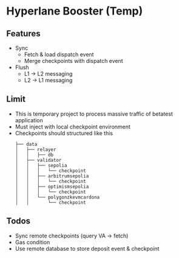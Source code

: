 # Hyperlane Booster (Temp)

## Features
* Sync
    * Fetch & load dispatch event
    * Merge checkpoints with dispatch event
* Flush
    * L1 -> L2 messaging
    * L2 -> L1 messaging

## Limit
* This is temporary project to process massive traffic of betatest application
* Must inject with local checkpoint environment
* Checkpoints should structured like this
  ```
  ├── data
  │   ├── relayer
  │   │   ├── db
  │   ├── validator
  │   │   ├── sepolia
  │   │   │   └── checkpoint
  │   │   ├── arbitrumsepolia
  │   │   │   └── checkpoint
  │   │   ├── optimismsepolia
  │   │   │   └── checkpoint
  │   │   └── polygonzkevmcardona
  │   │       └── checkpoint
  ```

## Todos
* Sync remote checkpoints (query VA -> fetch)
* Gas condition
* Use remote database to store deposit event & checkpoint
